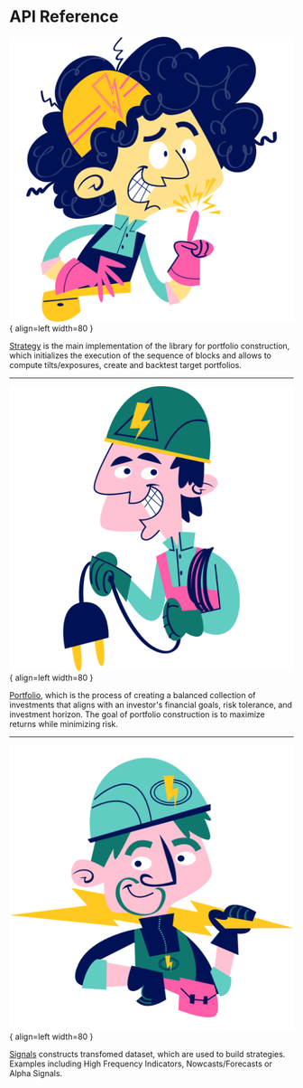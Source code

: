 # API Reference

<div class="result" markdown>

![Strategy](../assets/images/flaticon_6.png){ align=left width=80 }

[Strategy](./strategy/index.md) is the main implementation of the library for portfolio construction, which initializes the execution of the sequence of blocks and allows to compute tilts/exposures, create and backtest target portfolios.
</div>

***


<div class="result" markdown>

![Portfolio](../assets/images/flaticon_7.png){ align=left width=80 }

[Portfolio](./signals/index.md), which is the process of creating a balanced collection of investments that aligns with an investor's financial goals, risk tolerance, and investment horizon. The goal of portfolio construction is to maximize returns while minimizing risk.
</div>

***

<div class="result" markdown>

![Signals](../assets/images/flaticon_1.png){ align=left width=80 }

[Signals](./signals/index.md) constructs transfomed dataset, which are used to build strategies. Examples including High Frequency Indicators, Nowcasts/Forecasts or Alpha Signals.
</div>
